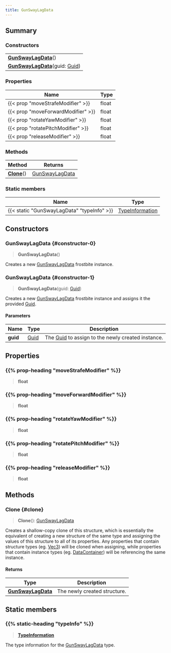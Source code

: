 ```yaml
---
title: GunSwayLagData
---
```


## Summary

### Constructors

|  |
| --- |
| **[GunSwayLagData](#constructor-0)**() |
| **[GunSwayLagData](#constructor-1)**(guid: [Guid](/vext/ref/shared/type/guid)) |

### Properties

| Name | Type |
| ---- | ---- |
| {{< prop "moveStrafeModifier" >}} | float |
| {{< prop "moveForwardModifier" >}} | float |
| {{< prop "rotateYawModifier" >}} | float |
| {{< prop "rotatePitchModifier" >}} | float |
| {{< prop "releaseModifier" >}} | float |

### Methods

| Method | Returns |
| ------ | ------- |
| **[Clone](#clone)**() | [GunSwayLagData](/vext/ref/fb/gunswaylagdata) |

### Static members

| Name | Type |
| ---- | ---- |
| {{< static "GunSwayLagData" "typeInfo" >}} | [TypeInformation](/vext/ref/shared/type/typeinformation) |

## Constructors

### GunSwayLagData {#constructor-0}

> **GunSwayLagData**()

Creates a new [GunSwayLagData](/vext/ref/fb/gunswaylagdata) frostbite instance.

### GunSwayLagData {#constructor-1}

> **GunSwayLagData**(guid: [Guid](/vext/ref/shared/type/guid))

Creates a new [GunSwayLagData](/vext/ref/fb/gunswaylagdata) frostbite instance and assigns it the provided [Guid](/vext/ref/shared/type/guid).

#### Parameters

| Name | Type | Description |
| ---- | ---- | ----------- |
| **guid** | [Guid](/vext/ref/shared/type/guid) | The [Guid](/vext/ref/shared/type/guid) to assign to the newly created instance. |

## Properties

### {{% prop-heading "moveStrafeModifier" %}}

> **float**

### {{% prop-heading "moveForwardModifier" %}}

> **float**

### {{% prop-heading "rotateYawModifier" %}}

> **float**

### {{% prop-heading "rotatePitchModifier" %}}

> **float**

### {{% prop-heading "releaseModifier" %}}

> **float**

## Methods

### Clone {#clone}

> **Clone**(): [GunSwayLagData](/vext/ref/fb/gunswaylagdata)

Creates a shallow-copy clone of this structure, which is essentially the equivalent of creating a new structure of the same type and assigning the values of this structure to all of its properties. Any properties that contain structure types (eg. [Vec3](/vext/ref/shared/type/vec3)) will be cloned when assigning, while properties that contain instance types (eg. [DataContainer](/vext/ref/shared/type/datacontainer)) will be referencing the same instance.

#### Returns

| Type | Description |
| ---- | ----------- |
| **[GunSwayLagData](/vext/ref/fb/gunswaylagdata)** | The newly created structure. |

## Static members

### {{% static-heading "typeInfo" %}}

> **[TypeInformation](/vext/ref/shared/type/typeinformation)**

The type information for the [GunSwayLagData](/vext/ref/fb/gunswaylagdata) type.

